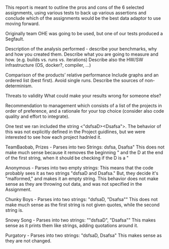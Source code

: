 This report is meant to outline the pros and cons of the 6 selected assignments, using
various tests to back up various assertions and conclude which of the assignments would
be the best data adaptor to use moving forward.

Originally team OHE was going to be used, but one of our tests produced a Segfault.

Description of the analysis performed - describe your benchmarks, why and how you created them. Describe what you are going to measure and how. (e.g. builds vs. runs vs. iterations) Describe also the HW/SW infrastructure (OS, docker?, compiler, ...)

Comparison of the products’ relative performance Include graphs and an ordered list (best first). Avoid single runs. Describe the sources of non-determinism.

Threats to validity What could make your results wrong for someone else?

Recommendation to management which consists of a list of the projects in order of preference, and a rationale for your top choice (consider also code quality and effort to integrate).


One test we ran included the string <"dsfsaD><Dsafsa">. The behavior of this was not 
explicitly defined in the Project guidlines, but we were interested to see how each
project hadnled it. 

TeamBaobab, Prizes - Parses into two Strings:  dsfsa, Dsafsa"
            This does not make much sense because it removes the beginning " and the D
            at the end of the first string, when it should be checking if the D is a "

Anonymous - Parses into two empty strings: 
            This means that the code probably sees it as two strings "dsfsaD and Dsafsa."
            But, they decide it's "malformed," and makes it an empty string. This behavior
            does not make sense as they are throwing out data, and was not specified in the
            Assignment.  

Chunky Boys - Parses into two strings: "dsfsaD, "Dsafsa""
            This does not make much sense as the first string is not given quotes, while the
            second string is. 


Snowy Song - Parses into two strings: ""dsfsaD", "Dsafsa""
            This makes sense as it prints them like strings, adding quotations around it.

Purgatory - Parses into two strings: "dsfsaD, Dsafsa"
            This makes sense as they are not changed.